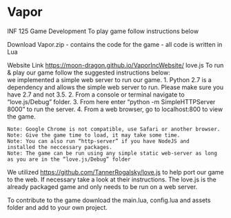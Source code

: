 # Vapor
INF 125 Game Development
To play game follow instructions below 

Download Vapor.zip
	- contains the code for the game 
	- all code is written in Lua 
	
Website Link 
	https://moon-dragon.github.io/VaporIncWebsite/
love.js
	To run & play our game follow the suggested instructions below: 	
		we implemented a simple web server to run our game. 
	1. Python 2.7 is a dependency and allows the simple web server to run. Please make sure you have 2.7 and not 3.5. 
	2. From a console or terminal navigate to “love.js/Debug” folder. 
	3. From here enter “python -m SimpleHTTPServer 8000” to run the server. 
	4. From a web browser, go to localhost:800 to view the game. 

	Note: Google Chrome is not compatible, use Safari or another browser.
	Note: Give the game time to load, it may take some time. 
	Note: You can also run “http-server” if you have NodeJS and 	installed the neccessary packages. 
	Note: The game can be run using any simple static web-server as long 	as you are in the “love.js/Debug” folder
We utilized https://github.com/TannerRogalsky/love.js to help port our game to the web. If necessary take a look at their 
instructions. 
The love.js is the already packaged game and only needs to be run on a web server. 

To contribute to the game download the main.lua, config.lua and assets folder and add to your own project. 
